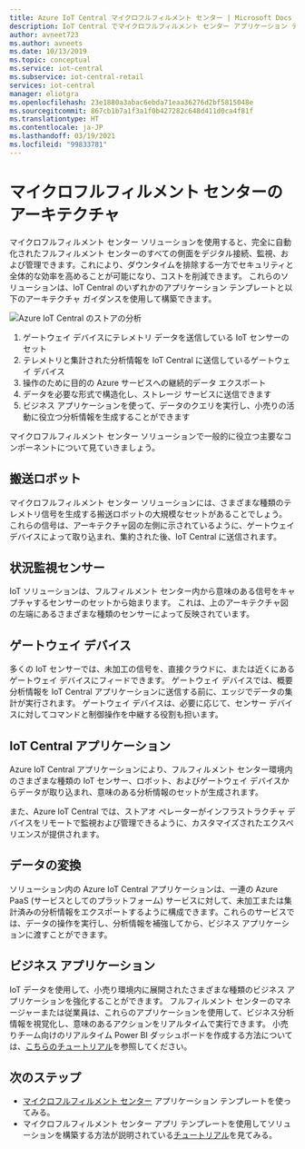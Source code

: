 ```yaml
---
title: Azure IoT Central マイクロフルフィルメント センター | Microsoft Docs
description: IoT Central でマイクロフルフィルメント センター アプリケーション テンプレートを使用してマイクロフルフィルメント センター アプリケーションを構築する方法について学習します
author: avneet723
ms.author: avneets
ms.date: 10/13/2019
ms.topic: conceptual
ms.service: iot-central
ms.subservice: iot-central-retail
services: iot-central
manager: eliotgra
ms.openlocfilehash: 23e1880a3abac6ebda71eaa36276d2bf5815048e
ms.sourcegitcommit: 867cb1b7a1f3a1f0b427282c648d411d0ca4f81f
ms.translationtype: HT
ms.contentlocale: ja-JP
ms.lasthandoff: 03/19/2021
ms.locfileid: "99833781"
---
```

# <a name="micro-fulfillment-center-architecture"></a>マイクロフルフィルメント センターのアーキテクチャ

マイクロフルフィルメント センター ソリューションを使用すると、完全に自動化されたフルフィルメント センターのすべての側面をデジタル接続、監視、および管理できます。これにより、ダウンタイムを排除する一方でセキュリティと全体的な効率を高めることが可能になり、コストを削減できます。 これらのソリューションは、IoT Central のいずれかのアプリケーション テンプレートと以下のアーキテクチャ ガイダンスを使用して構築できます。

![Azure IoT Central のストアの分析](./media/architecture/micro-fulfillment-center-architecture-frame.png)

1. ゲートウェイ デバイスにテレメトリ データを送信している IoT センサーのセット
2. テレメトリと集計された分析情報を IoT Central に送信しているゲートウェイ デバイス
3. 操作のために目的の Azure サービスへの継続的データ エクスポート
4. データを必要な形式で構造化し、ストレージ サービスに送信できます
5. ビジネス アプリケーションを使って、データのクエリを実行し、小売りの活動に役立つ分析情報を生成することができます
 
マイクロフルフィルメント センター ソリューションで一般的に役立つ主要なコンポーネントについて見ていきましょう。

## <a name="robotic-carriers"></a>搬送ロボット

マイクロフルフィルメント センター ソリューションには、さまざまな種類のテレメトリ信号を生成する搬送ロボットの大規模なセットがあることでしょう。 これらの信号は、アーキテクチャ図の左側に示されているように、ゲートウェイ デバイスによって取り込まれ、集約された後、IoT Central に送信されます。  

## <a name="condition-monitoring-sensors"></a>状況監視センサー

IoT ソリューションは、フルフィルメント センター内から意味のある信号をキャプチャするセンサーのセットから始まります。 これは、上のアーキテクチャ図の左端にあるさまざまな種類のセンサーによって反映されています。

## <a name="gateway-devices"></a>ゲートウェイ デバイス

多くの IoT センサーでは、未加工の信号を、直接クラウドに、または近くにあるゲートウェイ デバイスにフィードできます。 ゲートウェイ デバイスでは、概要分析情報を IoT Central アプリケーションに送信する前に、エッジでデータの集計が実行されます。 ゲートウェイ デバイスは、必要に応じて、センサー デバイスに対してコマンドと制御操作を中継する役割も担います。 

## <a name="iot-central-application"></a>IoT Central アプリケーション

Azure IoT Central アプリケーションにより、フルフィルメント センター環境内のさまざまな種類の IoT センサー、ロボット、およびゲートウェイ デバイスからデータが取り込まれ、意味のある分析情報のセットが生成されます。

また、Azure IoT Central では、ストアオ ペレーターがインフラストラクチャ デバイスをリモートで監視および管理できるように、カスタマイズされたエクスペリエンスが提供されます。

## <a name="data-transform"></a>データの変換
ソリューション内の Azure IoT Central アプリケーションは、一連の Azure PaaS (サービスとしてのプラットフォーム) サービスに対して、未加工または集計済みの分析情報をエクスポートするように構成できます。これらのサービスでは、データの操作を実行し、分析情報を補強してから、ビジネス アプリケーションに渡すことができます。 

## <a name="business-application"></a>ビジネス アプリケーション
IoT データを使用して、小売り環境内に展開されたさまざまな種類のビジネス アプリケーションを強化することができます。 フルフィルメント センターのマネージャーまたは従業員は、これらのアプリケーションを使用して、ビジネス分析情報を視覚化し、意味のあるアクションをリアルタイムで実行できます。 小売りチーム向けのリアルタイム Power BI ダッシュボードを作成する方法については、[こちらのチュートリアル](./tutorial-in-store-analytics-create-app.md)を参照してください。

## <a name="next-steps"></a>次のステップ
* [マイクロフルフィルメント センター](https://aka.ms/checkouttemplate) アプリケーション テンプレートを使ってみる。 
* マイクロフルフィルメント センター アプリ テンプレートを使用してソリューションを構築する方法が説明されている[チュートリアル](https://aka.ms/mfc-tutorial)を見てみる。
